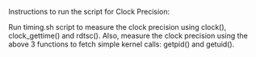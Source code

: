 Instructions to run the script for Clock Precision:

Run timing.sh script to measure the clock precision using clock(), clock_gettime() and rdtsc().
Also, measure the clock precision using the above 3 functions to fetch simple kernel calls: getpid() and getuid().
